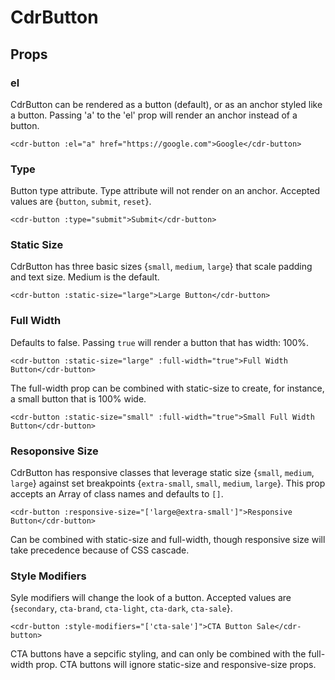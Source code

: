 # <span class="display-name">CdrButton</span>

## <span class="props">Props</span>

### <span class="el">el<span>

CdrButton can be rendered as a button (default), or as an anchor styled like a button. Passing 'a' to the 'el' prop will render an anchor instead of a button.

`<cdr-button :el="a" href="https://google.com">Google</cdr-button>`

### <span class="type">Type<span>

Button type attribute. Type attribute will not render on an anchor. Accepted values are {`button`, `submit`, `reset`}.

`<cdr-button :type="submit">Submit</cdr-button>`

### <span class="static-size">Static Size<span>

CdrButton has three basic sizes {`small`, `medium`, `large`} that scale padding and text size. Medium is the default.

`<cdr-button :static-size="large">Large Button</cdr-button>`

### <span class="full-width">Full Width<span>

Defaults to false. Passing `true` will render a button that has width: 100%.

`<cdr-button :static-size="large" :full-width="true">Full Width Button</cdr-button>`

The full-width prop can be combined with static-size to create, for instance, a small button that is 100% wide.

`<cdr-button :static-size="small" :full-width="true">Small Full Width Button</cdr-button>`

### <span class="static-size">Resoponsive Size<span>

CdrButton has responsive classes that leverage static size {`small`, `medium`, `large`} against set breakpoints {`extra-small`, `small`, `medium`, `large`}. This prop accepts an Array of class names and defaults to `[]`.

`<cdr-button :responsive-size="['large@extra-small']">Responsive Button</cdr-button>`

Can be combined with static-size and full-width, though responsive size will take precedence because of CSS cascade.

### <span class="static-size">Style Modifiers<span>

Syle modifiers will change the look of a button. Accepted values are {`secondary`, `cta-brand`, `cta-light`, `cta-dark`, `cta-sale`}.

`<cdr-button :style-modifiers="['cta-sale']">CTA Button Sale</cdr-button>`

CTA buttons have a sepcific styling, and can only be combined with the full-width prop. CTA buttons will ignore static-size and responsive-size props.
